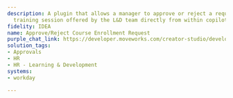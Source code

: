 ```yaml
---
description: A plugin that allows a manager to approve or reject a request for a paid
  training session offered by the L&D team directly from within copilot.
fidelity: IDEA
name: Approve/Reject Course Enrollment Request
purple_chat_link: https://developer.moveworks.com/creator-studio/developer-tools/purple-chat-builder/?workspace=%7B%22title%22%3A%22My+Workspace%22%2C%22botSettings%22%3A%7B%7D%2C%22mocks%22%3A%5B%7B%22id%22%3A2877%2C%22title%22%3A%22Mock+1%22%2C%22transcript%22%3A%7B%22settings%22%3A%7B%22colorStyle%22%3A%22LIGHT%22%2C%22startTime%22%3A%2211%3A43+AM%22%2C%22defaultPerson%22%3A%22CHRISTINE%22%2C%22editable%22%3Atrue%7D%2C%22messages%22%3A%5B%7B%22from%22%3A%22USER%22%2C%22text%22%3A%22%3Cp%3EMy+report+just+asked+me+to+approve+their+course+enrollment+request.+How+do+I+do+that%3F%3Cbr%3E%3C%2Fp%3E%22%7D%2C%7B%22from%22%3A%22BOT%22%2C%22text%22%3A%22%3Cp%3EI+found+one+course+enrollment+request+awaiting+your+decision.%3Cbr%3E%3Cbr%3E%3Cb%3EAdvanced+SQL+Training%3C%2Fb%3E+%E2%80%93+from+Jamie+Solanos%3Cbr%3E-+Description%3A+Teaches+advanced+concepts+about+SQL+for+data+analysis%3Cbr%3E-+Price%3A+%2489%3Cbr%3E%3C%2Fp%3E%22%2C%22cards%22%3A%5B%7B%22text%22%3A%22%3Cp%3E%3C%2Fp%3E%22%2C%22buttons%22%3A%5B%7B%22style%22%3A%22PRIMARY%22%2C%22text%22%3A%22Approve+Request%22%7D%2C%7B%22text%22%3A%22Reject+Request%22%7D%2C%7B%22text%22%3A%22Request+More+Information%22%7D%5D%7D%5D%7D%5D%7D%7D%5D%7D
solution_tags:
- Approvals
- HR
- HR - Learning & Development
systems:
- workday

---
```

